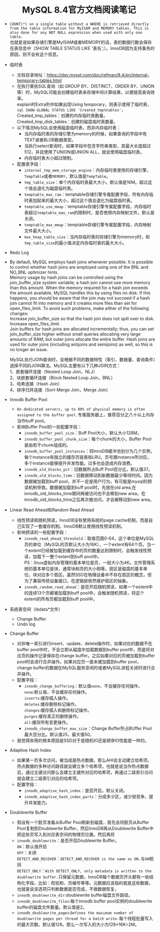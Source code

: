 # <center>MySQL 8.4官方文档阅读笔记</center>
+ `COUNT(*) on a single table without a WHERE is retrieved directly from the table information for MyISAM and MEMORY tables. This is also done for any NOT NULL expression when used with only one table.`  
  也就是说如果存储引擎是MyISAM或者MEMORY的话，表的数据行数会保存在表信息中（SHOW TABLE STATUS LIKE '表名';）。InnoDB因为支持事务的原因，则不会有这个信息。

+ 临时表
  + 文档目录地址：https://dev.mysql.com/doc/refman/8.4/en/internal-temporary-tables.html
  + 在执行某些SQL查询（如 GROUP BY、DISTINCT、ORDER BY、UNION等）时，MySQL可能会创建临时表来存储中间计算结果，以便提高查询效率。  
  explain时Extra列中如果出现Using temporary，则表示使用了临时表，```sql SHOW GLOBAL STATUS LIKE 'Created_tmp%tables'; ```Created_tmp_tables：创建的内存临时表数量。Created_tmp_disk_tables：创建的磁盘临时表数量。
  + 以下情况MySQL会使用磁盘临时表，而非内存临时表：
    + 当内存临时表的存储引擎为memory的时候，如果查询的字段中有TEXT或者BLOB数据类型。
    + 当执行select查询时，如果字段中包含字符串类型，其最大长度超过512，并且使用了UNION或UNION ALL，就会使用磁盘临时表。
    + 内存临时表大小超过限制。
  + 配置表字段：
    + `internal_tmp_mem_storage_engine`：内存临时表使用的存储引擎，`TempTable`或者`MEMORY`，默认值是`TempTable`。
    + `tmp_table_size`：单个内存临时表最大大小，默认值是16M。超过这个值会退化为磁盘临时表。
    + `temptable_max_ram`：temptable存储引擎专属配置字段，所有内存临时表加起来的最大大小，超过这个值会退化为磁盘临时表。
    + `temptable_use_mmap`：temptable存储引擎专属配置字段，内存临时表超过`temptable_max_ram`的限制时，是否使用内存映射文件。默认是关闭。
    + `temptable_max_mmap`：temptable存储引擎专属配置字段，内存映射文件最大大小。
    + `max_heap_table_size`：当内存临时表的存储引擎为memory时，和`tmp_table_size`的最小值决定内存临时表的最大大小。

+ Redo Log
  
  
+ By default, MySQL employs hash joins whenever possible. It is possible to control whether hash joins are employed using one of the BNL and NO_BNL optimizer hints.  
  Memory usage by hash joins can be controlled using the join_buffer_size system variable; a hash join cannot use more memory than this amount. When the memory required for a hash join exceeds the amount available, MySQL handles this by using files on disk. If this happens, you should be aware that the join may not succeed if a hash join cannot fit into memory and it creates more files than set for open_files_limit. To avoid such problems, make either of the following changes:  
    Increase join_buffer_size so that the hash join does not spill over to disk.  
    Increase open_files_limit.  
  Join buffers for hash joins are allocated incrementally; thus, you can set join_buffer_size higher without small queries allocating very large amounts of RAM, but outer joins allocate the entire buffer. Hash joins are used for outer joins (including antijoins and semijoins) as well, so this is no longer an issue.  

  MySQL执行JOIN查询时，会根据不同的数据特性（索引、数据量、查询条件）选择不同的JOIN算法。MySQL主要有以下几种JOIN方式：  
  1、嵌套循环连接（Nested Loop Join，NLJ）  
  2、块嵌套循环连接（Block Nested Loop Join，BNL）  
  3、哈希连接（Hash Join）  
  4、排序归并连接（Sort-Merge Join，Merge Join）  

+ Innodb Buffer Pool  
  + `On dedicated servers, up to 80% of physical memory is often assigned to the buffer pool.`专属服务器上，推荐百分之八十以上内存当作buff pool。
  + 影响Buffer Pool的一些配置字段：  
    + `innodb_buffer_pool_size`：Buff Pool大小，默认大小128M。
    + `innodb_buffer_pool_chunk_size`：每个chunk的大小，Buffer Pool是由若干chunk组成的。
    + `innodb_buffer_pool_instances`：将InnoDB缓冲池划分为几个实例，每个instance有独立的缓存页链表和LRU。页号跟instance所对应，多个instance能够提升并发性能。过多也会造成内存浪费。
    + `innodb_old_blocks_pct`：旧数据所占Buff Pool百分比，默认值37。
    + `innodb_old_blocks_time`：旧数据移动到新数据最少等待时间。因为数据被加载到buff pool，并不一定是用户行为，有可能是mysql的预读机制导致。数据被加载到buff pool时，先放在old area,在innodb_old_blocks_time期间再被访问也不会移到new area，在innodb_old_blocks_time之后再次被访问，才会被移动到new area。

+ Linear Read Ahead和Random Read Ahead  
  + 线性预读和随机预读，InnoDB没有使用系统的page cache机制，而是自己实现了一套缓存机制。InnoDB默认使用线性预读机制。
  + 影响预读的一些配置字段：
    + `innodb_read_ahead_threshold`：取值范围0-64，这个单位是MySQL页的单位（MySQL的页默认大小为16K），一个extent有64个页。当一个extent已经被加载到缓存中的页的数量达到限制时，会触发线性预读，加载下一整个extent到buff pool中。  
    PS：linux虚拟内存管理的基本单位是页，一般大小为4K。文件管理系统的基本单位是块，通常块和页的大小相等。扇区是磁盘的基本单位，块对应多个扇区。虽然SSD在物理设备中不存在扇区的概念，但为了兼容传统设备接口，在逻辑层依然维护扇区的抽象。
    + `innodb_random_read_ahead`：是否开启随机预读，如果一个extent中的连续13个页都被加载到buff pool中，会触发随机预读，将这个extent的所有页都加载到buff pool中。

+ 系统表空间（ibdata*文件）  
  + Change Buffer
  + Undo log

+ Change Buffer  
  + 对非唯一索引进行insert、update、delete操作时，如果对应的数据不在buffer pool中时，不会立即从磁盘中加载数据到buffer pool中，而是将对应页的操作记录保存在change buffer。之后如果对应的页被加载到buffer pool时会进行合并操作。如果对应页一直未被加载到buffer pool，change buffer的数据在MySQL服务空闲时或者MySQL进程关闭时进行合并操作。
  + 配置字段：
    + `innodb_change_buffering`：默认值`none`，不会缓存任何操作。  
      `none`:默认值，不会缓存任何操作。  
      `inserts`:缓存插入操作。  
      `deletes`:缓存删除标记操作。  
      `changes`:缓存插入和删除标记操作。  
      `purges`:缓存真正的删除操作。  
      `all`:缓存所有变更操作。
    + `innodb_change_buffer_max_size`：Change Buffer所占BUffer Pool最大百分比。默认值25，最大值50。
  + 我觉得弃用的根本原因是SSD对于是随机IO还是顺序IO性能是一样的。

+ Adaptive Hash Index
  + 如果某一页多次访问，被当成是热点数据，那么AHI会主动建立哈希项。热点数据的多种访问路径就会建立多个哈希项，也就是说当作热点数据后，通过主键访问那么会建立主键所对应的哈希项，再通过二级索引访问就会建立二级索引对应的哈希项。
  + 配置字段：  
    + `innodb_adaptive_hash_index`：是否开启，默认关闭。
    + `innodb_adaptive_hash_index_parts`：分成多少区，减少锁竞争，提升并发能力。

+ Doublewrite Buffer
  + 假设有一个脏页准备从Buffer Pool刷新到磁盘，首先会将脏页从Buffer Pool复制到Doublewrite Buffer，然后InnoDB再从Doublewrite Buffer中把这些页写入到对应表空间的物理页位置。然后再将
  + `innodb_doublewrite`：是否开启Doublewrite Buffer。  
      `ON`：默认值开启  
      `OFF`：关闭  
      `DETECT_AND_RECOVER`：`DETECT_AND_RECOVER is the same as ON.`与`ON`相同  
      `DETECT_ONLY`：`With DETECT_ONLY, only metadata is written to the doublewrite buffer.`只保留元数据，InnoDB每个数据页开头都有一些结构化字段，比如：校验和、页编号等等。元数据应该指的就是这些数据，也就是说该选项只判断数据是否完成，不做数据恢复。
  + `innodb_doublewrite_dir`:doublewrite buffer磁盘文件路径。
  + `innodb_doublewrite_files`:每个innodb buffer pool实例的doublewrite buffer的磁盘文件数量。默认值是2。
  + `innodb_doublewrite_pages`:`Defines the maximum number of doublewrite pages per thread for a batch write.`每个线程批量写入的最大页数。默认值128。那么一次写入的大小为128*16K=2M。